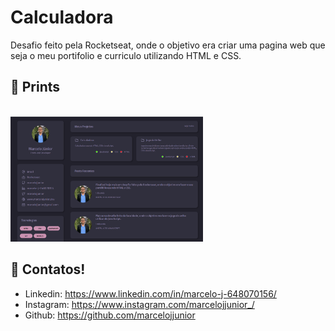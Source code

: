 # Calculadora
Desafio feito pela Rocketseat, onde o objetivo era criar uma pagina web que seja o meu portifolio e curriculo utilizando HTML e CSS.
 
## 📱 Prints

<p align="left">
<code>
<img src="/images/ScreenshotNotebook.png" height="200px">
</code>
</p>
 
## 📌 Contatos!
- Linkedin: https://www.linkedin.com/in/marcelo-j-648070156/
- Instagram: https://www.instagram.com/marcelojjunior_/
- Github: https://github.com/marcelojjunior